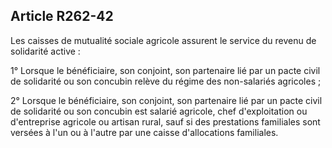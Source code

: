 ## Article R262-42

Les caisses de mutualité sociale agricole assurent le service du revenu de solidarité active :

1° Lorsque le bénéficiaire, son conjoint, son partenaire lié par un pacte civil de solidarité ou son concubin
relève du régime des non-salariés agricoles ;

2° Lorsque le bénéficiaire, son conjoint, son partenaire lié par un pacte civil de solidarité ou son concubin est
salarié agricole, chef d'exploitation ou d'entreprise agricole ou artisan rural, sauf si des prestations familiales
sont versées à l'un ou à l'autre par une caisse d'allocations familiales.

